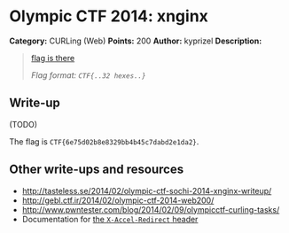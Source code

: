 # Olympic CTF 2014: xnginx

**Category:** CURLing (Web)
**Points:** 200
**Author:** kyprizel
**Description:**

> [flag is there](http://109.233.61.11:27280/)
>
> _Flag format: `CTF{..32 hexes..}`_

## Write-up

(TODO)

The flag is `CTF{6e75d02b8e8329bb4b45c7dabd2e1da2}`.

## Other write-ups and resources

* <http://tasteless.se/2014/02/olympic-ctf-sochi-2014-xnginx-writeup/>
* <http://gebl.ctf.ir/2014/02/olympic-ctf-2014-web200/>
* <http://www.pwntester.com/blog/2014/02/09/olympicctf-curling-tasks/>
* Documentation for [the `X-Accel-Redirect` header](http://wiki.nginx.org/X-accel#X-Accel-Redirect)
